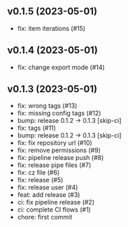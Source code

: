 ## v0.1.5 (2023-05-01)


- fix: item iterations (#15)

## v0.1.4 (2023-05-01)


- fix: change export mode (#14)

## v0.1.3 (2023-05-01)


- fix: wrong tags (#13)
- fix: missing config tags (#12)
- bump: release 0.1.2 → 0.1.3 [skip-ci]
- fix: tags (#11)
- bump: release 0.1.2 → 0.1.3 [skip-ci]
- fix: fix repository url (#10)
- fix: remove permissions (#9)
- fix: pipeline release push (#8)
- fix: release pipe files (#7)
- fix: cz file (#6)
- fix: release (#5)
- fix: release user (#4)
- feat: add release (#3)
- ci: fix pipeline release (#2)
- ci: complete CI flows (#1)
- chore: first commit
